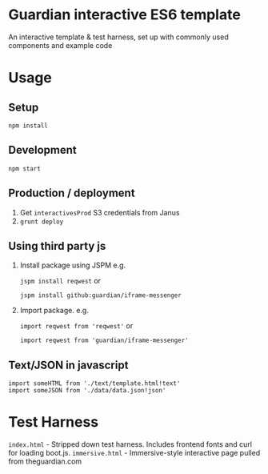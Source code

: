Guardian interactive ES6 template
=================================

An interactive template & test harness, set up with commonly used components and example code

Usage
=====

Setup
-----
`npm install`

Development
-----------
`npm start`

Production / deployment
-----------------------

1. Get `interactivesProd` S3 credentials from Janus
2. `grunt deploy`


Using third party js
--------------------
1. Install package using JSPM e.g.

	`jspm install reqwest` or

	`jspm install github:guardian/iframe-messenger`

2. Import package. e.g.

	`import reqwest from 'reqwest'` or

	`import reqwest from 'guardian/iframe-messenger'`

Text/JSON in javascript
-----------------------
```
import someHTML from './text/template.html!text'
import someJSON from './data/data.json!json'
```

Test Harness
============

`index.html` - Stripped down test harness. Includes frontend fonts and curl for loading boot.js.
`immersive.html` - Immersive-style interactive page pulled from theguardian.com
